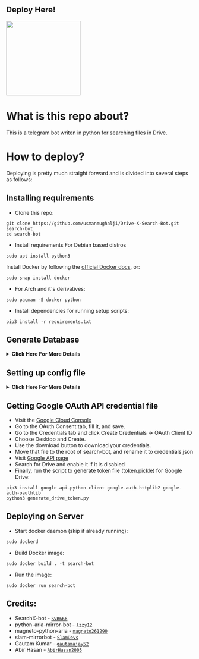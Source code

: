 ## Deploy Here!
<p><a href="https://dashboard.heroku.com/new?template=https://github.com/usmanmughalji/Drive-X-Search-Bot/tree/master"> <img src="https://img.shields.io/badge/Deploy%20To%20Heroku-blueviolet?style=for-the-badge&logo=heroku" width="200"/></a></p>

# What is this repo about?
This is a telegram bot writen in python for searching files in Drive.

# How to deploy?
Deploying is pretty much straight forward and is divided into several steps as follows:
## Installing requirements

- Clone this repo:
```
git clone https://github.com/usmanmughalji/Drive-X-Search-Bot.git search-bot
cd search-bot
```

- Install requirements
For Debian based distros
```
sudo apt install python3
```
Install Docker by following the [official Docker docs](https://docs.docker.com/engine/install/debian/), or:
```
sudo snap install docker 
```
- For Arch and it's derivatives:
```
sudo pacman -S docker python
```
- Install dependencies for running setup scripts:
```
pip3 install -r requirements.txt
```
## Generate Database
<details>
    <summary><b>Click Here For More Details</b></summary>

- Go to https://elephantsql.com/ and create account (skip this if you already have ElephantSQL account)
- Hit **Create New Instance**
- Follow the further instructions in the screen
- Hit **Select Region**
- Hit **Review**
- Hit **Create instance**
- Select your database name
- Copy your database url, and fill to `DATABASE_URL` in config
</details>

## Setting up config file
<details>
    <summary><b>Click Here For More Details</b></summary>

```
cp config_sample.env config.env
```
Fill up rest of the fields. Meaning of each fields are discussed below:

### Required Field

- `BOT_TOKEN` : The telegram bot token that you get from @BotFather
- `OWNER_ID` : The Telegram user ID (not username) of the owner of the bot
- `DRIVE_NAME` : Add your `DRIVE_NAME` as follow, Seprate them with comma

  ```
  Drive1,Drive2
  ```
 
- `DRIVE_ID` : Add your `DRIVE_ID` as follow, Seprate them with space

  ```
  AE0IwdpTBX_UkhiVAP9 115YTRH84YTr1gBz190saB7UJ1djasj9J
  ```

- `INDEX_URL` : Add your `INDEX_URL` as follow, Seprate them with space

  ```
  https://demo.indexurl.workers.dev/0: https://demo.indexurl.workers.dev/0:/files
  ```

### Optional Field

- `TELEGRAPH_TOKEN` : Adding `TELEGRAPH_TOKEN` is compelety optional
    
- `AUTHORIZED_CHATS` : Fill user_id and chat_id (not username) of you want to authorize, Seprate them with space Examples: `-0123456789 -1122334455 6915401739`
    
- `DATABASE_URL` : Default `DATABASE_URL` from heroku will set itself or You can create Database URL. See [Generate Database](https://github.com/usmanmughalji/Drive-X-Search-Bot#generate-database) (**NOTE**: If you use database you can save your auth id permanent using `/auth` command)

- `BOT_SOURCE_CODE` : Add your bot source code link here or any link you want to add here.

- `TELEGRAPH_CHANGES` : Add any name here or your bot name.

</details>

## Getting Google OAuth API credential file

- Visit the [Google Cloud Console](https://console.developers.google.com/apis/credentials)
- Go to the OAuth Consent tab, fill it, and save.
- Go to the Credentials tab and click Create Credentials -> OAuth Client ID
- Choose Desktop and Create.
- Use the download button to download your credentials.
- Move that file to the root of search-bot, and rename it to credentials.json
- Visit [Google API page](https://console.developers.google.com/apis/library)
- Search for Drive and enable it if it is disabled
- Finally, run the script to generate token file (token.pickle) for Google Drive:
```
pip3 install google-api-python-client google-auth-httplib2 google-auth-oauthlib
python3 generate_drive_token.py
```
## Deploying on Server
- Start docker daemon (skip if already running):
```
sudo dockerd
```
- Build Docker image:
```
sudo docker build . -t search-bot
```
- Run the image:
```
sudo docker run search-bot
```
## Credits:

- SearchX-bot - [`SVR666`](https://github.com/SVR666/SearchX-bot)
- python-aria-mirror-bot - [`lzzy12`](https://github.com/lzzy12/python-aria-mirror-bot)
- magneto-python-aria - [`magneto261290`](https://github.com/magneto261290/magneto-python-aria)
- slam-mirrorbot - [`SlamDevs`](https://github.com/SlamDevs/slam-mirrorbot)
- Gautam Kumar - [`gautamajay52`](https://github.com/gautamajay52)
- Abir Hasan - [`AbirHasan2005`](https://github.com/AbirHasan2005)
